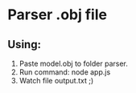 # Parser .obj file

## Using:
  1. Paste model.obj to folder parser.
  2. Run command: node app.js
  3. Watch file output.txt ;)
